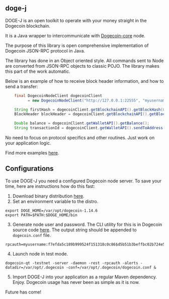 ## doge-j

DOGE-J is an open toolkit to operate with your money straight in the Dogecoin blockchain.

It is a Java wrapper to intercommunicate with [Dogecoin-core](https://github.com/dogecoin/dogecoin) node.

The purpose of this library is open comprehensive implementation of Dogecoin JSON-RPC protocol in Java.

The library has done in an Object oriented style. All commands sent to Node are converted from JSON-RPC objects to classic POJO. The library makes this part of the work automatic.


Below is an example of how to receive block header information, and how to send a transfer:

```java
    final DogecoinNodeClient dogecoinClient
          = new DogecoinNodeClient("http://127.0.0.1:22555", "myusername", "secret");

    String firstHash = dogecoinClient.getBlockchainAPI().getBlockHash(0L);
    BlockHeader blockHeader = dogecoinClient.getBlockchainAPI().getBlockHeader(firstHash);

    Double balance = dogecoinClient.getWalletAPI().getBalance();
    String transactionId = dogecoinClient.getWalletAPI().sendToAddress("ADDRESS-HERE", 200D);

```
No need to focus on protocol specifics and other routines. Just work on your application logic. 

Find more examples [here](https://github.com/kosik/dogej/blob/main/core/src/main/java/org/dogej/HelloDogecoin.java).

## Configurations

To use DOGE-J you need a configured Dogecoin node server. To save your time, here are instructions how do this fast:
1. Download binary distribution [here](https://github.com/dogecoin/dogecoin/releases/).
2. Set an environment variable to the distro.
```
export DOGE_HOME=/var/opt/dogecoin-1.14.6
export PATH=$PATH:$DOGE_HOME/bin
```
3. Generate node user and password. The CLI utility for this is in Dogecoin source code [here](https://github.com/dogecoin/dogecoin/tree/master/share/rpcuser). The output string should be appended to `dogecoin.conf` file.
```
rpcauth=myusername:f7efda5c189b999524f151318c0c86$d5b51b3beffbc02b724e5d095828e0bc8b2456e9ac8757ae3211a5d9b16a22ae
```
4. Launch node in test mode.
```
dogecoin-qt -testnet -server -daemon -rest -rpcauth -alerts -datadir=/var/opt/.dogecoin -conf=/var/opt/.dogecoin/dogecoin.conf &
```

5. Import DOGE-J into your application as a regular Maven dependency. Enjoy. Dogecoin usage has never been as simple as it is now.

Future has come!
